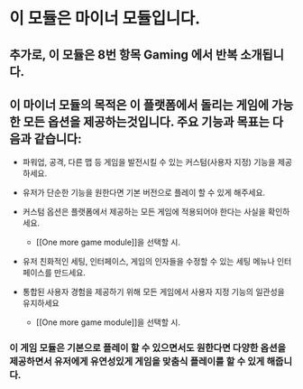 # 이 모듈은 마이너 모듈입니다.
## 추가로, 이 모듈은 8번 항목 Gaming 에서 반복 소개됩니다.

## 이 마이너 모듈의 목적은 이 플랫폼에서 돌리는 게임에 가능한 모든 옵션을 제공하는것입니다. 주요 기능과 목표는 다음과 같습니다:

- 파워업, 공격, 다른 맵 등 게임을 발전시킬 수 있는 커스텀(사용자 지정) 기능을 제공하세요.

- 유저가 단순한 기능을 원한다면 기본 버전으로 플레이 할 수 있게 해주세요.

- 커스텀 옵션은 플랫폼에서 제공하는 모든 게임에 적용되어야 한다는 사실을 확인하세요.
	- [[One more game module]]을 선택할 시.

- 유저 친화적인 세팅, 인터페이스, 게임의 인자들을 수정할 수 있는 세팅 메뉴나 인터페이스를 만드세요.

- 통합된 사용자 경험을 제공하기 위해 모든 게임에서 사용자 지정 기능의 일관성을 유지하세요
	- [[One more game module]]을 선택할 시.


### 이 게임 모듈은 기본으로 플레이 할 수 있으면서도 원한다면 다양한 옵션을 제공하면서 유저에게 유연성있게 게임을 맞춤식 플레이를 할 수 있게 해줍니다.